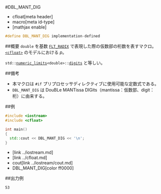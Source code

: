 #DBL_MANT_DIG
* cfloat[meta header]
* macro[meta id-type]
* [mathjax enable]

```cpp
#define DBL_MANT_DIG implementation-defined
```

##概要
`double` を基数 [`FLT_RADIX`](flt_radix.md) で表現した際の仮数部の桁数を表すマクロ。  
[`<cfloat>`](../cfloat.md) のモデルにおける $p$。

`std::`[`numeric_limits`](/reference/limits/numeric_limits.md)`<double>::`[`digits`](/reference/limits/numeric_limits/digits.md) と等しい。

##備考
- 本マクロは `#if` プリプロセッサディレクティブに使用可能な定数式である。
- `DBL_MANT_DIG` は DouBLe MANTissa DIGits（mantissa：仮数部、digit：桁）に由来する。


##例
```cpp
#include <iostream>
#include <cfloat>

int main()
{
  std::cout << DBL_MANT_DIG << '\n';
}
```
* <iostream>[link ../iostream.md]
* <cfloat>[link ../cfloat.md]
* cout[link ../iostream/cout.md]
* DBL_MANT_DIG[color ff0000]

##出力例
```
53
```
